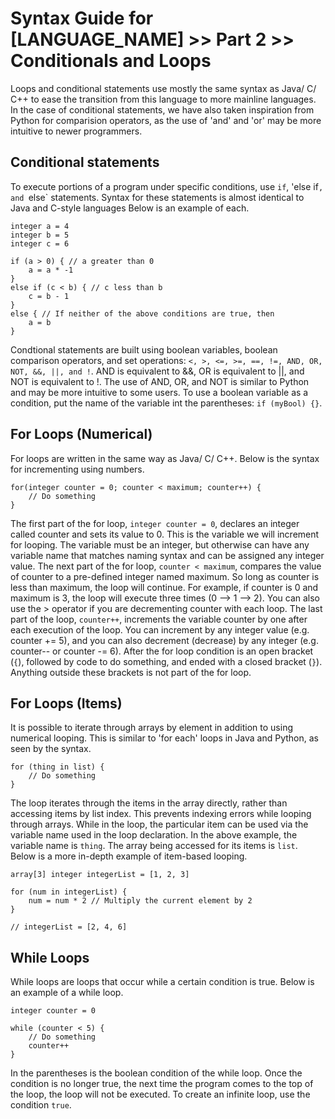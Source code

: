 # Syntax Guide for [LANGUAGE_NAME] >> Part 2 >> Conditionals and Loops

Loops and conditional statements use mostly the same syntax as Java/ C/ C++ to ease the transition from this language to more mainline languages. In the case of conditional statements, we have also taken inspiration from Python for comparision operators, as the use of 'and' and 'or' may be more intuitive to newer programmers.

## Conditional statements

To execute portions of a program under specific conditions, use `if`, 'else if`, and `else` statements. Syntax for these statements is almost identical to Java and C-style languages Below is an example of each.
```
integer a = 4
integer b = 5
integer c = 6

if (a > 0) { // a greater than 0
    a = a * -1
}
else if (c < b) { // c less than b
    c = b - 1
}
else { // If neither of the above conditions are true, then
    a = b
}
```
Condtional statements are built using boolean variables, boolean comparison operators, and set operations: `<, >, <=, >=, ==, !=, AND, OR, NOT, &&, ||, and !`. AND is equivalent to &&, OR is equivalent to ||, and NOT is equivalent to !. The use of AND, OR, and NOT is similar to Python and may be more intuitive to some users. To use a boolean variable as a condition, put the name of the variable int the parentheses: `if (myBool) {}`.

## For Loops (Numerical)

For loops are written in the same way as Java/ C/ C++. Below is the syntax for incrementing using numbers.
```
for(integer counter = 0; counter < maximum; counter++) {
    // Do something
}
```
The first part of the for loop, `integer counter = 0`, declares an integer called counter and sets its value to 0. This is the variable we will increment for looping. The variable must be an integer, but otherwise can have any variable name that matches naming syntax and can be assigned any integer value.
The next part of the for loop, `counter < maximum`, compares the value of counter to a pre-defined integer named maximum. So long as counter is less than maximum, the loop will continue. For example, if counter is 0 and maximum is 3, the loop will execute three times (0 --> 1 --> 2). You can also use the > operator if you are decrementing counter with each loop.
The last part of the loop, `counter++`, increments the variable counter by one after each execution of the loop. You can increment by any integer value (e.g. counter += 5), and you can also decrement (decrease) by any integer (e.g. counter-- or counter -= 6).
After the for loop condition is an open bracket (`{`), followed by code to do something, and ended with a closed bracket (`}`). Anything outside these brackets is not part of the for loop.

## For Loops (Items)

It is possible to iterate through arrays by element in addition to using numerical looping. This is similar to 'for each' loops in Java and Python, as seen by the syntax.
```
for (thing in list) {
    // Do something
}
```
The loop iterates through the items in the array directly, rather than accessing items by list index. This prevents indexing errors while looping through arrays. While in the loop, the particular item can be used via the variable name used in the loop declaration. In the above example, the variable name is `thing`. The array being accessed for its items is `list`. Below is a more in-depth example of item-based looping.
```
array[3] integer integerList = [1, 2, 3]

for (num in integerList) {
    num = num * 2 // Multiply the current element by 2
}

// integerList = [2, 4, 6]
```
## While Loops

While loops are loops that occur while a certain condition is true. Below is an example of a while loop.
```
integer counter = 0

while (counter < 5) {
    // Do something
    counter++
}
```
In the parentheses is the boolean condition of the while loop. Once the condition is no longer true, the next time the program comes to the top of the loop, the loop will not be executed. To create an infinite loop, use the condition `true`.